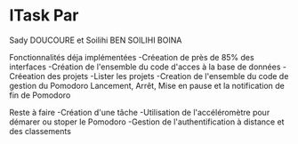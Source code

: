 # ITask Par
Sady DOUCOURE et Soilihi BEN SOILIHI BOINA

Fonctionnalités déja implémentées
-Créeation de près de 85% des interfaces
-Création de l'ensemble du code d'acces à la base de données
-Créeation des projets
-Lister les projets
-Creation de l'ensemble du code de gestion du Pomodoro
    Lancement, Arrêt, Mise en pause et la notification de fin de Pomodoro


Reste à faire
-Création d'une tâche
-Utilisation de l'accéléromètre pour démarer ou stoper le Pomodoro
-Gestion de l'authentification à distance et des classements
